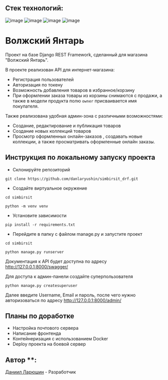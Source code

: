 ## **Стек технологий**:
![image](https://img.shields.io/badge/Python-FFD43B?style=for-the-badge&logo=python&logoColor=blue)
![image](https://img.shields.io/badge/Django-092E20?style=for-the-badge&logo=django&logoColor=green)
![image](https://img.shields.io/badge/rest%20framework-DBD7D2?style=for-the-badge&logo=django&logoColor=FF2400)
![image](https://img.shields.io/badge/sqlite-003B57?style=for-the-badge&logo=sqlite&logoColor=003B57)

# Волжский Янтарь
Проект на базе Django REST Framework, сделанный для магазина "Волжский Янтарь".

В проекте реализован API для интернет-магазина:
* Регистрация пользователей
* Авторизация по токену
* Возможность добавления товаров в избранное/корзину
* При оформлении заказа товары из корзины снимаются с продажи, а также в модели продукта полю `owner` присваивается имя покупателя.


Также реализована удобная админ-зона с различными возможностями:
* Создание, редактирование и публикация товаров
* Создание новых коллекций товаров
* Просмотр оформленных онлайн-заказов
, создавать новые коллекции, а также просматривать оформленные онлайн заказы.

## Инструкция по локальному запуску проекта
- Склонируйте репозиторий
```
git clone https://github.com/danlaryushin/simbirsit_drf.git
```
- Создайте виртуальное окружение
```
cd simbirsit
```
```
python -m venv venv
```
- Установите зависимости
```
pip install -r requirements.txt
```
- Перейдите в папку с файлом manage.py и запустите проект
```
cd simbirsit
```
```
python manage.py runserver
```

Документация к API будет доступна по адресу http://127.0.0.1:8000/swagger/

Для доступа к админ-панели создайте суперпользователя
```
python manage.py createsuperuser
```
Далее введите Username, Email и пароль, после чего нужно авторизоваться по адресу http://127.0.0.1:8000/admin/

## Планы по доработке

* Настройка почтового сервера
* Написание фронтенда
* Контейнеризация с использованием Docker
* Deploy проекта на боевой сервер

## Автор **:
[Даниил Ларюшин](https://github.com/danlaryushin) - Разработчик
